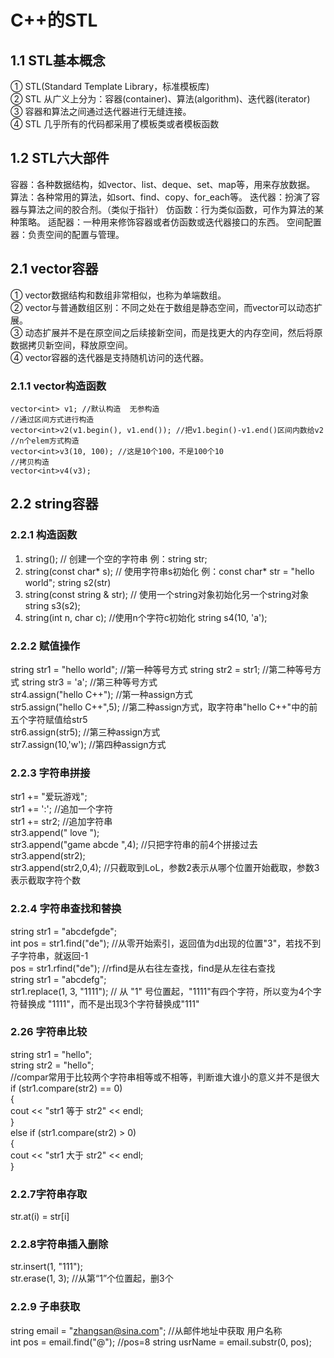 # C++的STL
## 1.1 STL基本概念  
① STL(Standard Template Library，标准模板库)  
② STL 从广义上分为：容器(container)、算法(algorithm)、迭代器(iterator)  
③ 容器和算法之间通过迭代器进行无缝连接。  
④ STL 几乎所有的代码都采用了模板类或者模板函数  
## 1.2 STL六大部件  
容器：各种数据结构，如vector、list、deque、set、map等，用来存放数据。
算法：各种常用的算法，如sort、find、copy、for_each等。
迭代器：扮演了容器与算法之间的胶合剂。（类似于指针）
仿函数：行为类似函数，可作为算法的某种策略。
适配器：一种用来修饰容器或者仿函数或迭代器接口的东西。
空间配置器：负责空间的配置与管理。
## 2.1 vector容器  
① vector数据结构和数组非常相似，也称为单端数组。  
② vector与普通数组区别：不同之处在于数组是静态空间，而vector可以动态扩展。  
③ 动态扩展并不是在原空间之后续接新空间，而是找更大的内存空间，然后将原数据拷贝新空间，释放原空间。  
④ vector容器的迭代器是支持随机访问的迭代器。 
### 2.1.1 vector构造函数  
    vector<int> v1; //默认构造  无参构造  
    //通过区间方式进行构造  
    vector<int>v2(v1.begin(), v1.end()); //把v1.begin()-v1.end()区间内数给v2  
    //n个elem方式构造  
    vector<int>v3(10, 100); //这是10个100，不是100个10  
    //拷贝构造  
    vector<int>v4(v3);  
## 2.2 string容器  
### 2.2.1 构造函数  
1. string();   //  创建一个空的字符串 例：string str;  
2. string(const char* s);    // 使用字符串s初始化   例：const char* str = "hello world"; string s2(str)    
4. string(const string & str);  // 使用一个string对象初始化另一个string对象   string s3(s2);  
5. string(int n, char c);  //使用n个字符c初始化 string s4(10, 'a');  
### 2.2.2 赋值操作 
string str1 = "hello world";  //第一种等号方式  string str2 = str1;   //第二种等号方式     string str3 = 'a';    //第三种等号方式  
str4.assign("hello C++");   //第一种assign方式  
str5.assign("hello C++",5);   //第二种assign方式，取字符串"hello C++"中的前五个字符赋值给str5   
str6.assign(str5);   //第三种assign方式   
str7.assign(10,'w');   //第四种assign方式  
### 2.2.3 字符串拼接  
str1 += "爱玩游戏";  
str1 += ':';   //追加一个字符  
str1 += str2;    //追加字符串  
str3.append(" love ");  
str3.append("game abcde ",4);  //只把字符串的前4个拼接过去    
str3.append(str2);   
str3.append(str2,0,4);  //只截取到LoL，参数2表示从哪个位置开始截取，参数3表示截取字符个数  
### 2.2.4 字符串查找和替换  
string str1 = "abcdefgde";   
int pos = str1.find("de");  //从零开始索引，返回值为d出现的位置"3"，若找不到子字符串，就返回-1  
pos = str1.rfind("de");  //rfind是从右往左查找，find是从左往右查找  
string str1 = "abcdefg";  
str1.replace(1, 3, "1111");  // 从 "1" 号位置起，"1111"有四个字符，所以变为4个字符替换成 "1111"，而不是出现3个字符替换成"111"  
### 2.26 字符串比较   
string str1 = "hello";   
string str2 = "hello";   
//compar常用于比较两个字符串相等或不相等，判断谁大谁小的意义并不是很大  
if (str1.compare(str2) == 0)  
{  
    cout << "str1 等于 str2" << endl;  
}  
else if (str1.compare(str2) > 0)  
{  
    cout << "str1 大于 str2" << endl;  
}  
### 2.2.7字符串存取  
str.at(i) =  str[i]  
### 2.2.8字符串插入删除  
str.insert(1, "111");  
str.erase(1, 3); //从第“1”个位置起，删3个  
### 2.2.9 子串获取  
string email = "zhangsan@sina.com";  //从邮件地址中获取 用户名称  
int pos = email.find("@");   //pos=8
string usrName = email.substr(0, pos);  
